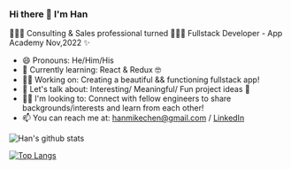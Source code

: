 ### Hi there 👋 I'm Han

🧑🏻‍💼 Consulting & Sales professional turned 🧑🏻‍💻 Fullstack Developer - App Academy Nov,2022 ✨


<!--
**hannnmc/hannnmc** is a ✨ _special_ ✨ repository because its `README.md` (this file) appears on your GitHub profile.

Here are some ideas to get you started:
-->
- 😄 Pronouns: He/Him/His
- 🌱 Currently learning: React & Redux 🤓
- 👨‍🔧 Working on: Creating a beautiful && functioning fullstack app!
- 💬 Let's talk about: Interesting/ Meaningful/ Fun project ideas 🙌
- 🙇‍♂️ I'm looking to: Connect with fellow engineers to share backgrounds/interests and learn from each other!
- 📫 You can reach me at: hanmikechen@gmail.com / <a href='https://www.linkedin.com/in/hanchen28/'>LinkedIn</a>

<!-- - ⚡ I'm into: --> 

![Han's github stats](https://github-readme-stats.vercel.app/api?username=hannnmc&theme=tokyonight)

[![Top Langs](https://github-readme-stats.vercel.app/api/top-langs/?username=hannnmc&theme=tokyonight)](https://github.com/hannnmc/github-readme-stats)

